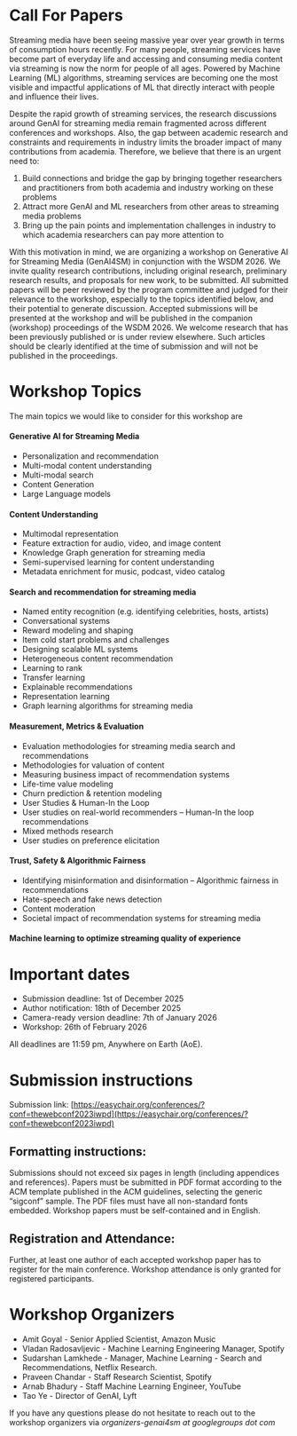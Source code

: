 # Call For Papers

Streaming media have been seeing massive year over year growth in terms of consumption hours recently. For many people, streaming services have become part of everyday life and accessing and consuming media content via streaming is now the norm for people of all ages. Powered by Machine Learning (ML) algorithms, streaming services are becoming one the most visible and impactful applications of ML that directly interact with people and influence their lives.

Despite the rapid growth of streaming services, the research discussions around GenAI for streaming media remain fragmented across different conferences and workshops. Also, the gap between academic research and constraints and requirements in industry limits the broader impact of many contributions from academia. Therefore, we believe that there is an urgent need to:
1. Build connections and bridge the gap by bringing together researchers and practitioners from both academia and industry working on these problems
2. Attract more GenAI and ML researchers from other areas to streaming media problems
3. Bring up the pain points and implementation challenges in industry to which academia researchers can pay more attention to

With this motivation in mind, we are organizing a workshop on Generative AI for Streaming Media (GenAI4SM) in conjunction with the WSDM 2026. We invite quality research contributions, including original research, preliminary research results, and proposals for new work, to be submitted. All submitted papers will be peer reviewed by the program committee and judged for their relevance to the workshop, especially to the topics identified below, and their potential to generate discussion. Accepted submissions will be presented at the workshop and will be published in the companion (workshop) proceedings of the WSDM 2026. We welcome research that has been previously published or is under review elsewhere. Such articles should be clearly identified at the time of submission and will not be published in the proceedings.


# Workshop Topics
The main topics we would like to consider for this workshop are
#### Generative AI for Streaming Media
   * Personalization and recommendation
   * Multi-modal content understanding
   * Multi-modal search
   * Content Generation 
   * Large Language models
#### Content Understanding
   * Multimodal representation
   * Feature extraction for audio, video, and image content
   * Knowledge Graph generation for streaming media
   * Semi-supervised learning for content understanding
   * Metadata enrichment for music, podcast, video catalog
#### Search and recommendation for streaming media
   * Named entity recognition (e.g. identifying celebrities, hosts, artists)
   * Conversational systems
   * Reward modeling and shaping
   * Item cold start problems and challenges
   * Designing scalable ML systems
   * Heterogeneous content recommendation
   * Learning to rank
   * Transfer learning
   * Explainable recommendations
   * Representation learning
   * Graph learning algorithms for streaming media
#### Measurement, Metrics & Evaluation
   * Evaluation methodologies for streaming media search and recommendations
   * Methodologies for valuation of content
   * Measuring business impact of recommendation systems
   * Life-time value modeling
   * Churn prediction & retention modeling
   * User Studies & Human-In the Loop
   * User studies on real-world recommenders – Human-In the loop recommendations
   * Mixed methods research
   * User studies on preference elicitation
#### Trust, Safety & Algorithmic Fairness
   * Identifying misinformation and disinformation – Algorithmic fairness in recommendations
   * Hate-speech and fake news detection
   * Content moderation
   * Societal impact of recommendation systems for streaming media
#### Machine learning to optimize streaming quality of experience

# Important dates

   * Submission deadline: 1st of December 2025	 			
   * Author notification: 18th of December 2025
   * Camera-ready version deadline: 7th of January 2026
   * Workshop: 26th of February 2026 	

All deadlines are 11:59 pm, Anywhere on Earth (AoE).

# Submission instructions
Submission link: [https://easychair.org/conferences/?conf=thewebconf2023iwpd](https://easychair.org/conferences/?conf=thewebconf2023iwpd)

## Formatting instructions:
Submissions should not exceed six pages in length (including appendices and references). Papers must be submitted in PDF format according to the ACM template published in the ACM guidelines, selecting the generic “sigconf” sample. The PDF files must have all non-standard fonts embedded. Workshop papers must be self-contained and in English.

## Registration and Attendance:
Further, at least one author of each accepted workshop paper has to register for the main conference. Workshop attendance is only granted for registered participants.

# Workshop Organizers

   * Amit Goyal - Senior Applied Scientist, Amazon Music
   * Vladan Radosavljevic - Machine Learning Engineering Manager, Spotify
   * Sudarshan Lamkhede - Manager, Machine Learning - Search and Recommendations, Netflix Research.
   * Praveen Chandar - Staff Research Scientist,  Spotify
   * Arnab Bhadury - Staff Machine Learning Engineer, YouTube
   * Tao Ye - Director of GenAI, Lyft


If you have any questions please do not hesitate to reach out to the workshop organizers via *organizers-genai4sm at googlegroups dot com*
